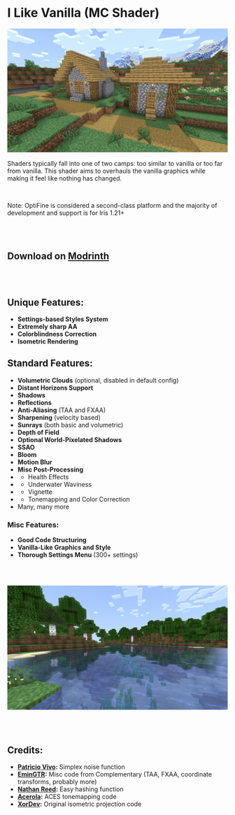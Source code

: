 # I Like Vanilla (MC Shader)

![Example Image (Village)](/images/village.png)

Shaders typically fall into one of two camps: too similar to vanilla or too far from vanilla. This shader aims to overhauls the vanilla graphics while making it feel like nothing has changed.

<br>

Note: OptiFine is considered a second-class platform and the majority of development and support is for Iris 1.21+

<br>
<br>

## Download on [Modrinth](https://modrinth.com/shader/what42s-shader-base)

<br>
<br>

## Unique Features:

- **Settings-based Styles System**
- **Extremely sharp AA**
- **Colorblindness Correction**
- **Isometric Rendering**

## Standard Features:

- **Volumetric Clouds** (optional, disabled in default config)
- **Distant Horizons Support**
- **Shadows**
- **Reflections**
- **Anti-Aliasing** (TAA and FXAA)
- **Sharpening** (velocity based)
- **Sunrays** (both basic and volumetric)
- **Depth of Field**
- **Optional World-Pixelated Shadows**
- **SSAO**
- **Bloom**
- **Motion Blur**
- **Misc Post-Processing**
- - Health Effects
- - Underwater Waviness
- - Vignette
- - Tonemapping and Color Correction
- Many, many more

### Misc Features:
- **Good Code Structuring**
- **Vanilla-Like Graphics and Style**
- **Thorough Settings Menu** (300+ settings)

<br>
<br>

![Example Image (River)](/images/river.png)

<br>
<br>

## Credits:

- **[Patricio Vivo](https://gist.github.com/patriciogonzalezvivo/670c22f3966e662d2f83):** Simplex noise function
- **[EminGTR](https://modrinth.com/shader/complementary-reimagined):** Misc code from Complementary (TAA, FXAA, coordinate transforms, probably more)
- **[Nathan Reed](https://www.reedbeta.com/blog/hash-functions-for-gpu-rendering/):** Easy hashing function
- **[Acerola](https://github.com/GarrettGunnell/Minecraft-Shaders/blob/c1a6f5060dfd91ccac31e04fa529f2be4304a21a/shaders/final.fsh):** ACES tonemapping code
- **[XorDev](https://github.com/XorDev/Ortho-Shaderpack/tree/master):** Original isometric projection code

